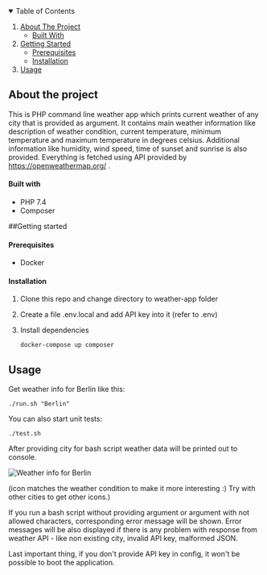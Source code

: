 <details open="open">
  <summary>Table of Contents</summary>
  <ol>
    <li>
      <a href="#about-the-project">About The Project</a>
      <ul>
        <li><a href="#built-with">Built With</a></li>
      </ul>
    </li>
    <li>
      <a href="#getting-started">Getting Started</a>
      <ul>
        <li><a href="#prerequisites">Prerequisites</a></li>
        <li><a href="#installation">Installation</a></li>
      </ul>
    </li>
    <li><a href="#usage">Usage</a></li>

  </ol>
</details>

## About the project

This is PHP command line weather app which prints current weather of any city that is provided as argument. 
It contains main weather information like description of weather condition, current temperature,
minimum temperature and maximum temperature in degrees celsius. Additional information like humidity, wind speed, time of sunset and sunrise is also provided. Everything is fetched using API provided by
https://openweathermap.org/ .


#### Built with

- PHP 7.4
- Composer

##Getting started
#### Prerequisites
- Docker

#### Installation
1. Clone this repo and change directory to weather-app folder
2. Create a file .env.local and add API key into it (refer to .env)
3. Install dependencies 

    ```docker-compose up composer```
   
## Usage

Get weather info for Berlin like this:

   ```./run.sh "Berlin"```
   
You can also start unit tests:

   ```./test.sh```
   

After providing city for bash script weather data will be printed out to console.

 ![Weather info for Berlin]('')
 
(icon matches the weather condition to make it more interesting :) Try with other cities to get other icons.)




If you run a bash script without providing argument or argument with not allowed characters, corresponding error message
will be shown. Error messages will be also displayed if there is any problem with response from weather API - like non existing city, invalid API key, malformed JSON.

Last important thing, if you don't provide API key in config, it won't be possible to boot the application.



